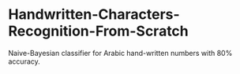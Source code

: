 # Handwritten-Characters-Recognition-From-Scratch
Naive-Bayesian classifier for Arabic hand-written numbers with 80% accuracy.
